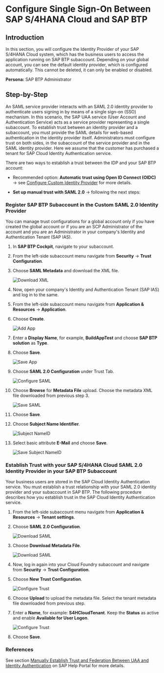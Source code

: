 # Configure Single Sign-On Between SAP S/4HANA Cloud and SAP BTP

## Introduction

In this section, you will configure the Identity Provider of your SAP S/4HANA Cloud system, which has the business users to access the application running on SAP BTP subaccount.
Depending on your global account, you can see the default identity provider, which is configured automatically. This cannot be deleted, it can only be enabled or disabled.

**Persona:** SAP BTP Administrator

## Step-by-Step

An SAML service provider interacts with an SAML 2.0 identity provider to authenticate users signing in by means of a single sign-on (SSO) mechanism. In this scenario, the SAP UAA service (User Account and Authentication Service) acts as a service provider representing a single subaccount. To establish trust between an identity provider and a subaccount, you must provide the SAML details for web-based authentication in the identity provider itself. Administrators must configure trust on both sides, in the subaccount of the service provider and in the SAML identity provider. Here we assume that the customer has purchased a tenant for SAP Cloud Identity Authentication service.

There are two ways to establish a trust between the IDP and your SAP BTP account:

* Recommended option: **Automatic trust using Open ID Connect (OIDC)** &rarr; see [Configure Custom Identity Provider](./AutomaticTrust.md) for more details.

* **Set up manual trust with SAML 2.0** &rarr; following the next steps:

### Register SAP BTP Subaccount in the Custom SAML 2.0 Identity Provider

You can manage trust configurations for a global account only if you have created the global account or if you are an SCP Administrator of the account and you are an Administrator in your company's Identity and Authentication Tenant (SAP IAS).

1. In **SAP BTP Cockpit**, navigate to your subaccount.

2. From the left-side subaccount menu navigate from **Security** &rarr; **Trust Configuration**.

3. Choose **SAML Metadata** and download the XML file.

   ![Download XML](./images/CustIDP-SAML.png)

4. Now, open your company's Identity and Authentication Tenant (SAP IAS) and log in to the same.

5. From the left-side subaccount menu navigate from **Application & Resources** &rarr; **Application**.

6. Choose **Create**.

   ![Add App](./images/CustIDP-addApp.png)

7. Enter a **Display Name**, for example, **BuildAppTest** and choose **SAP BTP solution** as **Type**.

8. Choose **Save**.

   ![Save App](./images/CustIDP-saveApp.png)

9. Choose **SAML 2.0 Configuration** under Trust Tab.

    ![Configure SAML](./images/CustIDP-configureSAML.png)

10. Choose **Browse** for **Metadata File** upload. Choose the metadata XML file downloaded from previous step 3.

    ![Save SAML](./images/CustIDP-saveSAML.png)

11. Choose **Save**.

12. Choose **Subject Name Identifier**.

    ![Subject NameID](./images/CustIDP-subjectNameID.png)

13. Select basic attribute **E-Mail** and choose **Save**.

    ![Save Subject NameID](./images/CustIDP-subjectNameIDSave.png)


### Establish Trust with your SAP S/4HANA Cloud SAML 2.0 Identity Provider in your SAP BTP Subaccount

Your business users are stored in the SAP Cloud Identity Authentication service. You must establish a trust relationship with your SAML 2.0 identity provider and your subaccount in SAP BTP. The following procedure describes how you establish trust in the SAP Cloud Identity Authentication service.

1. From the left-side subaccount menu navigate from **Application & Resources** &rarr; **Tenant settings**.

2. Choose **SAML 2.0 Configuration**.

   ![Download SAML](./images/CustIDP-IAS-SAML.png)

3. Choose **Download Metadata File**.

   ![Download SAML](./images/CustIDP-downloadIAS-SAML.png)

4. Now, log in again into your Cloud Foundry subaccount and navigate from **Security** &rarr; **Trust Configuration**.

5. Choose **New Trust Configuration**.

   ![Configure Trust](./images/CustIDP-configurenewTrust.png)

6. Choose **Upload** to upload the metadata file. Select the tenant metadata file downloaded from previous step.

7. Enter a **Name**, for example: **S4HCloudTenant**. Keep the **Status** as active and enable **Available for User Logon**.

   ![Configure Trust](./images/CustIDP-configurenewTrust1.png)

8. Choose **Save**.


### References

See section [Manually Establish Trust and Federation Between UAA and Identity Authentication](https://help.sap.com/viewer/65de2977205c403bbc107264b8eccf4b/Cloud/en-US/7c6aa87459764b179aeccadccd4f91f3.html) on SAP Help Portal for more details.
